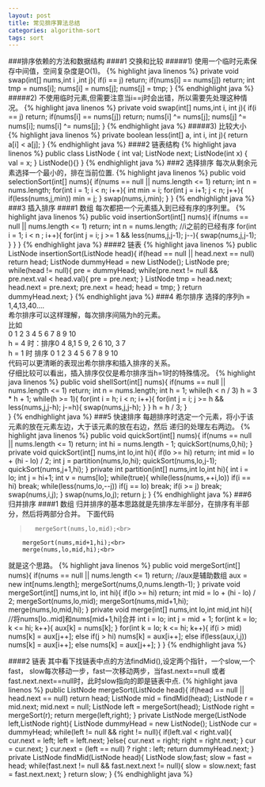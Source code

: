 ```yaml
---
layout: post
title: 常见排序算法总结
categories: algorithm-sort
tags: sort
---
```

###排序依赖的方法和数据结构
####1 交换和比较
#####1) 使用一个临时元素保存中间值，空间复杂度是O(1)。
{% highlight java linenos %}
private void swap(int[] nums,int i ,int j){
		if(i == j) return;
		if(nums[i] == nums[j]) return;
		int tmp = nums[i];
		nums[i] = nums[j];
		nums[j] = tmp;
	}
{% endhighlight java %}
#####2) 不使用临时元素,但需要注意当i==j时会出错，所以需要先处理这种情况。
{% highlight java linenos %}
 private void swap(int[] nums,int i, int j){
	 		if(i == j) return;
	 		if(nums[i] == nums[j]) return;
	    	nums[i] ^= nums[j];
	    	nums[j] ^= nums[i];
	    	nums[i] ^= nums[j];
	    }
{% endhighlight java %}
#####3) 比较大小
{% highlight java linenos %}
 private boolean less(int[] a, int i, int j){
	 	return a[i] < a[j];
	 }
{% endhighlight java %}
####2 链表结构
{% highlight java linenos %}
public class ListNode {
      int val;
      ListNode next;
      ListNode(int x) { val = x; }
      ListNode(){}
 }
{% endhighlight java %}
###2 选择排序
每次从剩余元素选择一个最小的，排在当前位置.
{% highlight java linenos %}
	 public void selectionSort(int[] nums){
	 	if(nums == null || nums.length <= 1) return;
	 	int n = nums.length;
	 	for(int i = 1; i < n; i++){
	 		int min = i;
	 		for(int j = i+1; j < n; j++){
	 			if(less(nums,j,min)) min = j;
	 		}
	 		swap(nums,i,min);
	 	}
	 }
{% endhighlight java %}
###3 插入排序
####1 数组
每次都把一个元素插入到已经有序的序列里。
{% highlight java linenos %}
 public void insertionSort(int[] nums){
	 	if(nums == null || nums.length <= 1) return;
	 	int n = nums.length;
	 	//i之前的已经有序
	 	for(int i = 1; i < n ; i++){
	 		for(int j = i; j >= 1 && less(nums,j,j-1); j--){
	 			swap(nums,j,j-1);
	 		}
	 	}
	 }
{% endhighlight java %}
####2 链表
{% highlight java linenos %}
public ListNode insertionSort(ListNode head){
		if(head == null || head.next == null) return head;
		ListNode dummyHead = new ListNode();
		ListNode pre;
		while(head != null){
			pre = dummyHead;
			while(pre.next != null && pre.next.val < head.val){
				pre = pre.next;
			}
			ListNode tmp = head.next;
			head.next = pre.next;
			pre.next = head;
			head = tmp;
		}
		return dummyHead.next;
	}
{% endhighlight java %}
###4 希尔排序
选择的序列h = 1,4,13,40....<br>
希尔排序可以这样理解，每次排序间隔为h的元素。<br>
比如<br>
0 1 2 3 4 5 6 7 8 9 10<br>
h = 4 时：排序0 4 8,1 5 9, 2 6 10, 3 7<br>
h = 1 时 排序 0 1 2 3 4 5 6 7 8 9 10<br>
代码可以更清晰的表现出希尔排序和插入排序的关系。<br>
仔细比较可以看出，插入排序仅仅是希尔排序当h=1时的特殊情况。
{% highlight java linenos %}
public void shellSort(int[] nums){
	 	if(nums == null || nums.length <= 1) return;
		int n = nums.length;
		int h = 1;
		while(h < n / 3) h = 3 * h + 1;
		while(h >= 1){
			for(int i = h; i < n; i++){
				for(int j = i; j >= h && less(nums,j,j-h); j-=h){
					swap(nums,j,j-h);
				}
			}
			h = h / 3;
		}	 	
	 }
{% endhighlight java %}
###5 快速排序
每趟排序时选定一个元素，将小于该元素的放在元素左边，大于该元素的放在右边，然后
递归的处理左右两边。
{% highlight java linenos %}
public void quickSort(int[] nums){
	 	if(nums == null || nums.length <= 1) return;
	 	int hi = nums.length - 1;
	 	quickSort(nums,0,hi);
	 }
	 private void quickSort(int[] nums,int lo,int hi){
	 	if(lo >= hi) return;
	 	int mid = lo + (hi - lo) / 2;
	 	int j = partition(nums,lo,hi);
	 	quickSort(nums,lo,j-1);
	 	quickSort(nums,j+1,hi);
	 }
	 private int partition(int[] nums,int lo,int hi){
	 	int i = lo;
	 	int j = hi+1;
	 	int v = nums[lo];
	 	while(true){
	 		while(less(nums,++i,lo)) if(i == hi) break;
	 		while(less(nums,lo,--j)) if(j == lo) break;
	 		if(i >= j) break;
	 		swap(nums,i,j);
	 	}
	 	swap(nums,lo,j);
	 	return j;
	 }
{% endhighlight java %}
###6 归并排序
####1 数组
归并排序的基本思路就是先排序左半部分，在排序有半部分，然后将两部分合并。
下面代码<br>
>       mergeSort(nums,lo,mid);<br>
	 	mergeSort(nums,mid+1,hi);<br>
	 	merge(nums,lo,mid,hi);<br>
就是这个思路。
{% highlight java linenos %}
public void mergeSort(int[] nums){
	 	if(nums == null || nums.length <= 1) return;
	 	//aux是辅助数组
	 	aux = new int[nums.length];
	 	mergeSort(nums,0,nums.length-1);
	 }
	 private void mergeSort(int[] nums,int lo, int hi){
	 	if(lo >= hi) return;
	 	int mid = lo + (hi - lo) / 2;
	 	mergeSort(nums,lo,mid);
	 	mergeSort(nums,mid+1,hi);
	 	merge(nums,lo,mid,hi);
	 }
	 private void merge(int[] nums,int lo,int mid,int hi){
	 	//将nums[lo..mid]和nums[mid+1,hi]合并
        int i = lo;
        int j = mid + 1;
        for(int k = lo; k <= hi; k++){
        	aux[k] = nums[k];
        }
        for(int k = lo; k <= hi; k++){
        	if(i > mid) nums[k] = aux[j++];
        	else if(j > hi) nums[k] = aux[i++];
        	else if(less(aux,i,j)) nums[k] = aux[i++];
        	else nums[k] = aux[j++];
        }
	 }
{% endhighlight java %}

####2 链表
其中看下找链表中点的方法findMid(),设定两个指针，一个slow,一个fast，
slow每次移动一步，fast一次移动两步，当fast.next==null 或者fast.next.next==null时，此时slow指向的即是链表中点.
{% highlight java linenos %}
public ListNode mergeSort(ListNode head){
		if(head == null || head.next == null) return head;
		ListNode mid = findMid(head);
		ListNode r = mid.next;
		mid.next = null;
		ListNode left = mergeSort(head);
		ListNode right = mergeSort(r);
		return merge(left,right);
	}
	private ListNode merge(ListNode left,ListNode right){
		ListNode dummyHead = new ListNode();
		ListNode cur = dummyHead;
		while(left != null && right != null){
			if(left.val < right.val){
				cur.next = left;
				left = left.next;
			}else{
				cur.next = right;
				right = right.next;
			}
			cur  = cur.next;
		}
		cur.next = (left == null) ? right : left;
		return dummyHead.next;
	}
	private ListNode findMid(ListNode head){
		ListNode slow,fast;
		slow = fast = head;
		while(fast.next != null && fast.next.next != null){
			slow = slow.next;
			fast = fast.next.next;
		}
		return slow;
	}
{% endhighlight java %}
